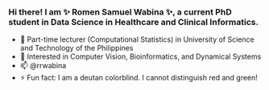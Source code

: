 ### Hi there! I am ✨ Romen Samuel Wabina ✨, a current PhD student in Data Science in Healthcare and Clinical Informatics.
- 🔭 Part-time lecturer (Computational Statistics) in University of Science and Technology of the Philippines 
- 🌱 Interested in Computer Vision, Bioinformatics, and Dynamical Systems
- 📫 @rrwabina
- ⚡ Fun fact: I am a deutan colorblind. I cannot distinguish red and green!
<!--
**rrwabina/rrwabina** is a ✨ _special_ ✨ repository because its `README.md` (this file) appears on your GitHub profile.

Here are some ideas to get you started:

- 🔭 I’m currently working on ...
- 🌱 I’m currently learning ...
- 👯 I’m looking to collaborate on ...
- 🤔 I’m looking for help with ...
- 💬 Ask me about ...
- 📫 How to reach me: ...
- 😄 Pronouns: ...
- ⚡ Fun fact: ...
-->
